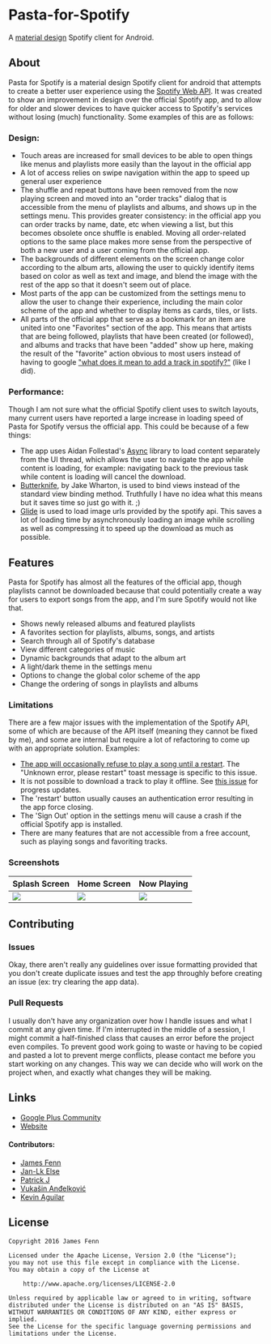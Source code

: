 # Pasta-for-Spotify
A [material design](https://material.google.com/) Spotify client for Android.

## About

Pasta for Spotify is a material design Spotify client for android that attempts to create a better user experience using the [Spotify Web API](https://developer.spotify.com/web-api/). It was created to show an improvement in design over the official Spotify app, and to allow for older and slower devices to have quicker access to Spotify's services without losing (much) functionality. Some examples of this are as follows:
### Design:
- Touch areas are increased for small devices to be able to open things like menus and playlists more easily than the layout in the official app
- A lot of access relies on swipe navigation within the app to speed up general user experience
- The shuffle and repeat buttons have been removed from the now playing screen and moved into an "order tracks" dialog that is accessible from the menu of playlists and albums, and shows up in the settings menu. This provides greater consistency: in the official app you can order tracks by name, date, etc when viewing a list, but this becomes obsolete once shuffle is enabled. Moving all order-related options to the same place makes more sense from the perspective of both a new user and a user coming from the official app.
- The backgrounds of different elements on the screen change color according to the album arts, allowing the user to quickly identify items based on color as well as text and image, and blend the image with the rest of the app so that it doesn't seem out of place.
- Most parts of the app can be customized from the settings menu to allow the user to change their experience, including the main color scheme of the app and whether to display items as cards, tiles, or lists.
- All parts of the official app that serve as a bookmark for an item are united into one "Favorites" section of the app. This means that artists that are being followed, playlists that have been created (or followed), and albums and tracks that have been "added" show up here, making the result of the "favorite" action obvious to most users instead of having to google ["what does it mean to add a track in spotify?"](https://www.google.com/search?newwindow=1&safe=strict&q=what+does+it+mean+to+add+a+track+in+spotify%3F&oq=what+does+it+mean+to+add+a+track+in+spotify) (like I did).

### Performance:
Though I am not sure what the official Spotify client uses to switch layouts, many current users have reported a large increase in loading speed of Pasta for Spotify versus the official app. This could be because of a few things:
- The app uses Aidan Follestad's [Async](https://github.com/afollestad/async) library to load content separately from the UI thread, which allows the user to navigate the app while content is loading, for example: navigating back to the previous task while content is loading will cancel the download.
- [Butterknife](http://jakewharton.github.io/butterknife/), by Jake Wharton, is used to bind views instead of the standard view binding method. Truthfully I have no idea what this means but it saves time so just go with it. ;)
- [Glide](https://github.com/bumptech/glide) is used to load image urls provided by the spotify api. This saves a lot of loading time by asynchronously loading an image while scrolling as well as compressing it to speed up the download as much as possible.

## Features
Pasta for Spotify has almost all the features of the official app, though playlists cannot be downloaded because that could potentially create a way for users to export songs from the app, and I'm sure Spotify would not like that.
- Shows newly released albums and featured playlists
- A favorites section for playlists, albums, songs, and artists
- Search through all of Spotify's database
- View different categories of music
- Dynamic backgrounds that adapt to the album art
- A light/dark theme in the settings menu
- Options to change the global color scheme of the app
- Change the ordering of songs in playlists and albums

### Limitations
There are a few major issues with the implementation of the Spotify API, some of which are because of the API itself (meaning they cannot be fixed by me), and some are internal but require a lot of refactoring to come up with an appropriate solution. Examples:
- [The app will occasionally refuse to play a song until a restart](https://github.com/TheAndroidMaster/Pasta-for-Spotify/issues/1). The "Unknown error, please restart" toast message is specific to this issue. 
- It is not possible to download a track to play it offline. See [this issue](https://github.com/spotify/android-sdk/issues/2) for progress updates.
- The 'restart' button usually causes an authentication error resulting in the app force closing.
- The 'Sign Out' option in the settings menu will cause a crash if the official Spotify app is installed.
- There are many features that are not accessible from a free account, such as playing songs and favoriting tracks.

### Screenshots

Splash Screen | Home Screen | Now Playing
------------- | ----------- | -----------
![](http://theandroidmaster.github.io/images/screenshots/Screenshot_2016-04-17-15-33-39.png) | ![](http://theandroidmaster.github.io/images/screenshots/image4155.png) | ![](http://theandroidmaster.github.io/images/screenshots/image4646.png)

## Contributing
### Issues
Okay, there aren't really any guidelines over issue formatting provided that you don't create duplicate issues and test the app throughly before creating an issue (ex: try clearing the app data).

### Pull Requests
I usually don't have any organization over how I handle issues and what I commit at any given time. If I'm interrupted in the middle of a session, I might commit a half-finished class that causes an error before the project even compiles. To prevent good work going to waste or having to be copied and pasted a lot to prevent merge conflicts, please contact me before you start working on any changes. This way we can decide who will work on the project when, and exactly what changes they will be making.

## Links

- [Google Plus Community](https://plus.google.com/communities/101536497390778012419)
- [Website](http://theandroidmaster.github.io/apps/pasta/)

#### Contributors:
- [James Fenn](http://theandroidmaster.github.io/)
- [Jan-Lk Else](https://plus.google.com/+JanLkElse)
- [Patrick J](http://pddstudio.com/)
- [Vukašin Anđelković](https://plus.google.com/+Vuka%C5%A1inAn%C4%91elkovi%C4%87zavukodlak)
- [Kevin Aguilar](https://plus.google.com/+KevinAguilarC)

## License

```
Copyright 2016 James Fenn

Licensed under the Apache License, Version 2.0 (the "License");
you may not use this file except in compliance with the License.
You may obtain a copy of the License at

    http://www.apache.org/licenses/LICENSE-2.0

Unless required by applicable law or agreed to in writing, software
distributed under the License is distributed on an "AS IS" BASIS,
WITHOUT WARRANTIES OR CONDITIONS OF ANY KIND, either express or implied.
See the License for the specific language governing permissions and
limitations under the License.
```
